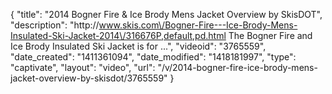 {
    "title": "2014 Bogner Fire & Ice Brody Mens Jacket Overview by SkisDOT",
    "description": "http:\/\/www.skis.com\/Bogner-Fire---Ice-Brody-Mens-Insulated-Ski-Jacket-2014\/316676P,default,pd.html The Bogner Fire and Ice Brody Insulated Ski Jacket is for ...",
    "videoid": "3765559",
    "date_created": "1411361094",
    "date_modified": "1418181997",
    "type": "captivate",
    "layout": "video",
    "url": "\/v\/2014-bogner-fire-ice-brody-mens-jacket-overview-by-skisdot\/3765559"
}